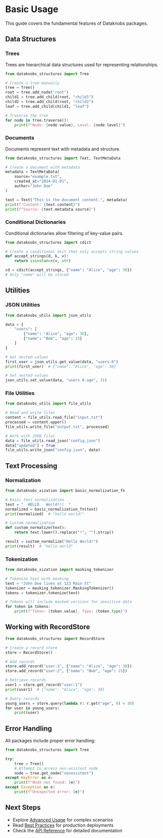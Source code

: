 # Basic Usage

This guide covers the fundamental features of Dataknobs packages.

## Data Structures

### Trees

Trees are hierarchical data structures used for representing relationships.

```python
from dataknobs_structures import Tree

# Create a tree manually
tree = Tree()
root = tree.add_node("root")
child1 = tree.add_child(root, "child1")
child2 = tree.add_child(root, "child2")
leaf = tree.add_child(child1, "leaf")

# Traverse the tree
for node in tree.traverse():
    print(f"Node: {node.value}, Level: {node.level}")
```

### Documents

Documents represent text with metadata and structure.

```python
from dataknobs_structures import Text, TextMetaData

# Create a document with metadata
metadata = TextMetaData(
    source="example.txt",
    created_at="2024-01-01",
    author="John Doe"
)

text = Text("This is the document content.", metadata)
print(f"Content: {text.content}")
print(f"Source: {text.metadata.source}")
```

### Conditional Dictionaries

Conditional dictionaries allow filtering of key-value pairs.

```python
from dataknobs_structures import cdict

# Create a conditional dict that only accepts string values
def accept_strings(d, k, v):
    return isinstance(v, str)

cd = cdict(accept_strings, {"name": "Alice", "age": 30})
# Only "name" will be stored
```

## Utilities

### JSON Utilities

```python
from dataknobs_utils import json_utils

data = {
    "users": [
        {"name": "Alice", "age": 30},
        {"name": "Bob", "age": 25}
    ]
}

# Get nested values
first_user = json_utils.get_value(data, "users.0")
print(first_user)  # {"name": "Alice", "age": 30}

# Set nested values
json_utils.set_value(data, "users.0.age", 31)
```

### File Utilities

```python
from dataknobs_utils import file_utils

# Read and write files
content = file_utils.read_file("input.txt")
processed = content.upper()
file_utils.write_file("output.txt", processed)

# Work with JSON files
data = file_utils.read_json("config.json")
data["updated"] = True
file_utils.write_json("config.json", data)
```

## Text Processing

### Normalization

```python
from dataknobs_xization import basic_normalization_fn

# Basic text normalization
text = "  HELLO   World!!!  "
normalized = basic_normalization_fn(text)
print(normalized)  # "hello world!"

# Custom normalization
def custom_normalize(text):
    return text.lower().replace("!", "").strip()

result = custom_normalize("Hello World!")
print(result)  # "hello world"
```

### Tokenization

```python
from dataknobs_xization import masking_tokenizer

# Tokenize text with masking
text = "John Doe lives at 123 Main St"
tokenizer = masking_tokenizer.MaskingTokenizer()
tokens = tokenizer.tokenize(text)

# Tokens will include masked versions for sensitive data
for token in tokens:
    print(f"Token: {token.value}, Type: {token.type}")
```

## Working with RecordStore

```python
from dataknobs_structures import RecordStore

# Create a record store
store = RecordStore()

# Add records
store.add_record("user:1", {"name": "Alice", "age": 30})
store.add_record("user:2", {"name": "Bob", "age": 25})

# Retrieve records
user1 = store.get_record("user:1")
print(user1)  # {"name": "Alice", "age": 30}

# Query records
young_users = store.query(lambda r: r.get("age", 0) < 30)
for user in young_users:
    print(user)
```

## Error Handling

All packages include proper error handling:

```python
from dataknobs_structures import Tree

try:
    tree = Tree()
    # Attempt to access non-existent node
    node = tree.get_node("nonexistent")
except KeyError as e:
    print(f"Node not found: {e}")
except Exception as e:
    print(f"Unexpected error: {e}")
```

## Next Steps

- Explore [Advanced Usage](advanced-usage.md) for complex scenarios
- Read [Best Practices](best-practices.md) for production deployments
- Check the [API Reference](../api/index.md) for detailed documentation
